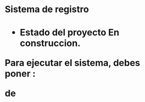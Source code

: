 <h1> Sistema de registro <h1>

- Estado del proyecto En construccion. 

Para ejecutar el sistema, debes poner :

de
